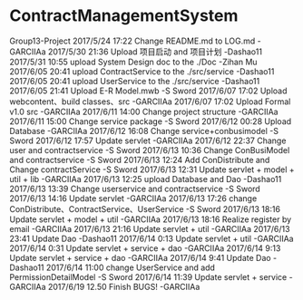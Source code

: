 ﻿# ContractManagementSystem
Group13-Project
2017/5/24 17:22 Change README.md to LOG.md -GARCIIAa
2017/5/30 21:36 Upload 项目启动 and 项目计划 -Dashao11
2017/5/31 10:55 upload System Design doc to the ./Doc -Zihan Mu
2017/6/05 20:41 upload ContractService to the ./src/service -Dashao11
2017/6/05 20:41 upload UserService to the ./src/service -Dashao11
2017/6/05 21:41 Upload E-R Model.mwb -S Sword
2017/6/07 17:02 Upload webcontent、build classes、src -GARCIIAa
2017/6/07 17:02 Upload Formal v1.0 src -GARCIIAa
2017/6/11 14:00 Change project structure -GARCIIAa
2017/6/11 15:00 Change service package -S Sword
2017/6/12 00:28 Upload Database -GARCIIAa
2017/6/12 16:08 Change service+conbusimodel -S Sword
2017/6/12 17:57 Update servlet -GARCIIAa
2017/6/12 22:37 Change user and contractservice -S Sword
2017/6/13 10:36 Change ConBusiModel and contractservice -S Sword
2017/6/13 12:24 Add ConDistribute and Change contractService -S Sword
2017/6/13 12:31 Update servlet + model + util + lib -GARCIIAa
2017/6/13 12:25 upload Database and Dao -Dashao11
2017/6/13 13:39 Change userservice and contractservice -S Sword
2017/6/13 14:16 Update servlet -GARCIIAa
2017/6/13 17:26 change ConDistribute、ContractService、UserService -S Sword
2017/6/13 18:16 Update servlet + model + util -GARCIIAa
2017/6/13 18:16 Realize register by email -GARCIIAa
2017/6/13 21:16 Update servlet + util -GARCIIAa
2017/6/13 23:41 Update Dao -Dashao11
2017/6/14 0:13 Update servlet + util -GARCIIAa
2017/6/14 0:31 Update servlet + service + dao -GARCIIAa
2017/6/14 9:13 Update servlet + service + dao -GARCIIAa
2017/6/14 9:41 Update Dao -Dashao11
2017/6/14 11:00 change UserService and add PermissionDetailModel -S Sword
2017/6/14 11:39 Update servlet + service -GARCIIAa
2017/6/19 12.50 Finish BUGS! -GARCIIAa